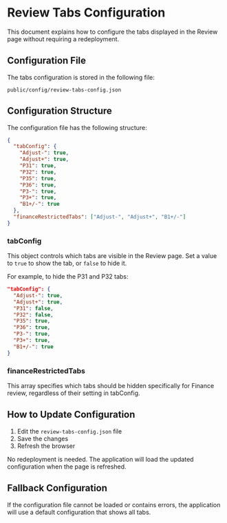 # Review Tabs Configuration

This document explains how to configure the tabs displayed in the Review page without requiring a redeployment.

## Configuration File

The tabs configuration is stored in the following file:
```
public/config/review-tabs-config.json
```

## Configuration Structure

The configuration file has the following structure:

```json
{
  "tabConfig": {
    "Adjust-": true,
    "Adjust+": true,
    "P31": true,
    "P32": true,
    "P35": true,
    "P36": true,
    "P3-": true,
    "P3+": true,
    "B1+/-": true
  },
  "financeRestrictedTabs": ["Adjust-", "Adjust+", "B1+/-"]
}
```

### tabConfig

This object controls which tabs are visible in the Review page. Set a value to `true` to show the tab, or `false` to hide it.

For example, to hide the P31 and P32 tabs:
```json
"tabConfig": {
  "Adjust-": true,
  "Adjust+": true,
  "P31": false,
  "P32": false,
  "P35": true,
  "P36": true,
  "P3-": true,
  "P3+": true,
  "B1+/-": true
}
```

### financeRestrictedTabs

This array specifies which tabs should be hidden specifically for Finance review, regardless of their setting in tabConfig.

## How to Update Configuration

1. Edit the `review-tabs-config.json` file
2. Save the changes
3. Refresh the browser

No redeployment is needed. The application will load the updated configuration when the page is refreshed.

## Fallback Configuration

If the configuration file cannot be loaded or contains errors, the application will use a default configuration that shows all tabs.
